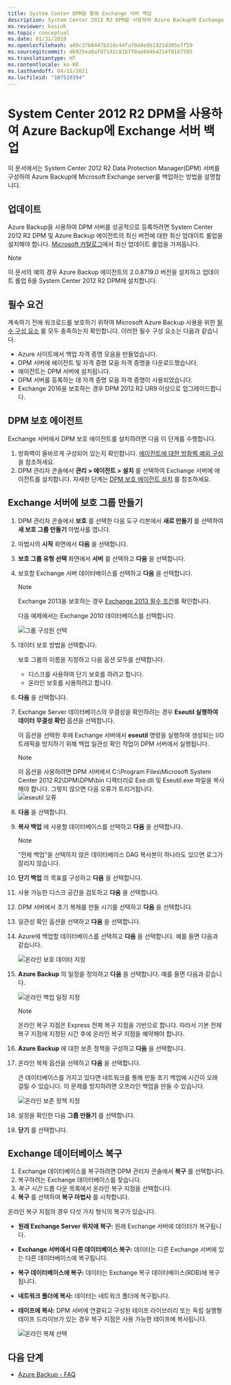 ```yaml
---
title: System Center DPM을 통해 Exchange 서버 백업
description: System Center 2012 R2 DPM을 사용하여 Azure Backup에 Exchange 서버를 백업하는 방법을 알아봅니다.
ms.reviewer: kasinh
ms.topic: conceptual
ms.date: 01/31/2019
ms.openlocfilehash: a89c37b8447b318c44faf0d4e0b1921d305e7f59
ms.sourcegitcommit: db925ea0af071d2c81b7f0ae89464214f8167505
ms.translationtype: HT
ms.contentlocale: ko-KR
ms.lasthandoff: 04/15/2021
ms.locfileid: "107519394"
---
```

# <a name="back-up-an-exchange-server-to-azure-backup-with-system-center-2012-r2-dpm"></a>System Center 2012 R2 DPM을 사용하여 Azure Backup에 Exchange 서버 백업

이 문서에서는 System Center 2012 R2 Data Protection Manager(DPM) 서버를 구성하여 Azure Backup에 Microsoft Exchange server를 백업하는 방법을 설명합니다.  

## <a name="updates"></a>업데이트

Azure Backup을 사용하여 DPM 서버를 성공적으로 등록하려면 System Center 2012 R2 DPM 및 Azure Backup 에이전트의 최신 버전에 대한 최신 업데이트 롤업을 설치해야 합니다. [Microsoft 카탈로그](https://catalog.update.microsoft.com/v7/site/Search.aspx?q=System%20Center%202012%20R2%20Data%20protection%20manager)에서 최신 업데이트 롤업을 가져옵니다.

> [!NOTE]
> 이 문서의 예의 경우 Azure Backup 에이전트의 2.0.8719.0 버전을 설치하고 업데이트 롤업 6을 System Center 2012 R2 DPM에 설치합니다.
>
>

## <a name="prerequisites"></a>필수 요건

계속하기 전에 워크로드를 보호하기 위하여 Microsoft Azure Backup 사용을 위한 [필수 구성 요소](backup-azure-dpm-introduction.md#prerequisites-and-limitations) 를 모두 충족하는지 확인합니다. 이러한 필수 구성 요소는 다음과 같습니다.

* Azure 사이트에서 백업 자격 증명 모음을 만들었습니다.
* DPM 서버에 에이전트 및 자격 증명 모음 자격 증명을 다운로드했습니다.
* 에이전트는 DPM 서버에 설치됩니다.
* DPM 서버를 등록하는 데 자격 증명 모음 자격 증명이 사용되었습니다.
* Exchange 2016을 보호하는 경우 DPM 2012 R2 UR9 이상으로 업그레이드합니다.

## <a name="dpm-protection-agent"></a>DPM 보호 에이전트

Exchange 서버에서 DPM 보호 에이전트를 설치하려면 다음 이 단계를 수행합니다.

1. 방화벽이 올바르게 구성되어 있는지 확인합니다. [에이전트에 대한 방화벽 예외 구성](/system-center/dpm/configure-firewall-settings-for-dpm)을 참조하세요.
2. DPM 관리자 콘솔에서 **관리 > 에이전트 > 설치** 를 선택하여 Exchange 서버에 에이전트를 설치합니다. 자세한 단계는 [DPM 보호 에이전트 설치](/system-center/dpm/deploy-dpm-protection-agent) 를 참조하세요.

## <a name="create-a-protection-group-for-the-exchange-server"></a>Exchange 서버에 보호 그룹 만들기

1. DPM 관리자 콘솔에서 **보호** 를 선택한 다음 도구 리본에서 **새로 만들기** 를 선택하여 **새 보호 그룹 만들기** 마법사를 엽니다.
2. 마법사의 **시작** 화면에서 **다음** 을 선택합니다.
3. **보호 그룹 유형 선택** 화면에서 **서버** 를 선택하고 **다음** 을 선택합니다.
4. 보호할 Exchange 서버 데이터베이스를 선택하고 **다음** 을 선택합니다.

   > [!NOTE]
   > Exchange 2013을 보호하는 경우 [Exchange 2013 필수 조건](/system-center/dpm/back-up-exchange)를 확인합니다.
   >
   >

    다음 예제에서는 Exchange 2010 데이터베이스를 선택합니다.

    ![그룹 구성원 선택](./media/backup-azure-backup-exchange-server/select-group-members.png)
5. 데이터 보호 방법을 선택합니다.

    보호 그룹의 이름을 지정하고 다음 옵션 모두를 선택합니다.

   * 디스크를 사용하여 단기 보호를 하려고 합니다.
   * 온라인 보호를 사용하려고 합니다.
6. **다음** 을 선택합니다.
7. Exchange Server 데이터베이스의 무결성을 확인하려는 경우 **Eseutil 실행하여 데이터 무결성 확인** 옵션을 선택합니다.

    이 옵션을 선택한 후에 Exchange 서버에서 **eseutil** 명령을 실행하여 생성되는 I/O 트래픽을 방지하기 위해 백업 일관성 확인 작업이 DPM 서버에서 실행됩니다.

   > [!NOTE]
   > 이 옵션을 사용하려면 DPM 서버에서 C:\Program Files\Microsoft System Center 2012 R2\DPM\DPM\bin 디렉터리로 Ese.dll 및 Eseutil.exe 파일을 복사해야 합니다. 그렇지 않으면 다음 오류가 트리거됩니다.  
   > ![eseutil 오류](./media/backup-azure-backup-exchange-server/eseutil-error.png)
   >
   >
8. **다음** 을 선택합니다.
9. **복사 백업** 에 사용할 데이터베이스를 선택하고 **다음** 을 선택합니다.

   > [!NOTE]
   > “전체 백업”을 선택하지 않은 데이터베이스 DAG 복사본이 하나라도 있으면 로그가 잘리지 않습니다.
   >
   >
10. **단기 백업** 의 목표를 구성하고 **다음** 을 선택합니다.
11. 사용 가능한 디스크 공간을 검토하고 **다음** 을 선택합니다.
12. DPM 서버에서 초기 복제를 만들 시기를 선택하고 **다음** 을 선택합니다.
13. 일관성 확인 옵션을 선택하고 **다음** 을 선택합니다.
14. Azure에 백업할 데이터베이스를 선택하고 **다음** 을 선택합니다. 예를 들면 다음과 같습니다.

    ![온라인 보호 데이터 지정](./media/backup-azure-backup-exchange-server/specify-online-protection-data.png)
15. **Azure Backup** 의 일정을 정의하고 **다음** 을 선택합니다. 예를 들면 다음과 같습니다.

    ![온라인 백업 일정 지정](./media/backup-azure-backup-exchange-server/specify-online-backup-schedule.png)

    > [!NOTE]
    > 온라인 복구 지점은 Express 전체 복구 지점을 기반으로 합니다. 따라서 기본 전체 복구 지점에 지정된 시간 후에 온라인 복구 지점을 예약해야 합니다.
    >
    >
16. **Azure Backup** 에 대한 보존 정책을 구성하고 **다음** 을 선택합니다.
17. 온라인 복제 옵션을 선택하고 **다음** 을 선택합니다.

    큰 데이터베이스를 가지고 있다면 네트워크를 통해 만들 초기 백업에 시간이 오래 걸릴 수 있습니다. 이 문제를 방지하려면 오프라인 백업을 만들 수 있습니다.  

    ![온라인 보존 정책 지정](./media/backup-azure-backup-exchange-server/specify-online-retention-policy.png)
18. 설정을 확인한 다음 **그룹 만들기** 를 선택합니다.
19. **닫기** 를 선택합니다.

## <a name="recover-the-exchange-database"></a>Exchange 데이터베이스 복구

1. Exchange 데이터베이스를 복구하려면 DPM 관리자 콘솔에서 **복구** 를 선택합니다.
2. 복구하려는 Exchange 데이터베이스를 찾습니다.
3. *복구 시간* 드롭 다운 목록에서 온라인 복구 지점을 선택합니다.
4. **복구** 를 선택하여 **복구 마법사** 를 시작합니다.

온라인 복구 지점의 경우 다섯 가지 형식의 복구가 있습니다.

* **원래 Exchange Server 위치에 복구:** 원래 Exchange 서버에 데이터가 복구됩니다.
* **Exchange 서버에서 다른 데이터베이스 복구:** 데이터는 다른 Exchange 서버에 있는 다른 데이터베이스에 복구됩니다.
* **복구 데이터베이스에 복구:** 데이터는 Exchange 복구 데이터베이스(RDB)에 복구됩니다.
* **네트워크 폴더에 복사:** 데이터는 네트워크 폴더에 복구됩니다.
* **테이프에 복사:** DPM 서버에 연결되고 구성된 테이프 라이브러리 또는 독립 실행형 테이프 드라이브가 있는 경우 복구 지점은 사용 가능한 테이프에 복사됩니다.

    ![온라인 복제 선택](./media/backup-azure-backup-exchange-server/choose-online-replication.png)

## <a name="next-steps"></a>다음 단계

* [Azure Backup - FAQ](backup-azure-backup-faq.yml)
